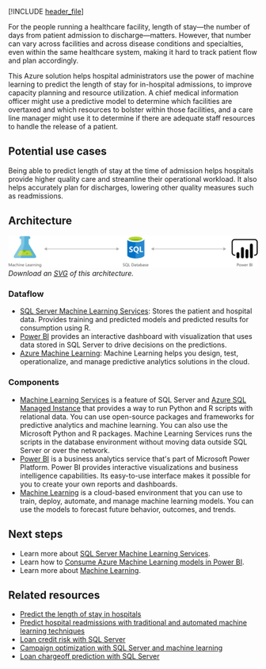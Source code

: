 [!INCLUDE [header_file](../../../includes/sol-idea-header.md)]

For the people running a healthcare facility, length of stay—the number of days from patient admission to discharge—matters. However, that number can vary across facilities and across disease conditions and specialties, even within the same healthcare system, making it hard to track patient flow and plan accordingly.

This Azure solution helps hospital administrators use the power of machine learning to predict the length of stay for in-hospital admissions, to improve capacity planning and resource utilization. A chief medical information officer might use a predictive model to determine which facilities are overtaxed and which resources to bolster within those facilities, and a care line manager might use it to determine if there are adequate staff resources to handle the release of a patient.

## Potential use cases

Being able to predict length of stay at the time of admission helps hospitals provide higher quality care and streamline their operational workload. It also helps accurately plan for discharges, lowering other quality measures such as readmissions.

## Architecture

![Architecture Diagram](../media/predict-length-of-stay-and-patient-flow-with-healthcare-analytics.png)
*Download an [SVG](../media/predict-length-of-stay-and-patient-flow-with-healthcare-analytics.svg) of this architecture.*

### Dataflow

- [SQL Server Machine Learning Services](/sql/machine-learning/sql-server-machine-learning-services): Stores the patient and hospital data. Provides training and predicted models and predicted results for consumption using R.
- [Power BI](/power-bi) provides an interactive dashboard with visualization that uses data stored in SQL Server to drive decisions on the predictions.
- [Azure Machine Learning](/azure/machine-learning): Machine Learning helps you design, test, operationalize, and manage predictive analytics solutions in the cloud.

### Components

- [Machine Learning Services](/sql/machine-learning) is a feature of SQL Server and [Azure SQL Managed Instance](https://azure.microsoft.com/products/azure-sql/managed-instance/) that provides a way to run Python and R scripts with relational data. You can use open-source packages and frameworks for predictive analytics and machine learning. You can also use the Microsoft Python and R packages. Machine Learning Services runs the scripts in the database environment without moving data outside SQL Server or over the network.
- [Power BI](https://powerbi.microsoft.com) is a business analytics service that's part of Microsoft Power Platform. Power BI provides interactive visualizations and business intelligence capabilities. Its easy-to-use interface makes it possible for you to create your own reports and dashboards.
- [Machine Learning](https://azure.microsoft.com/services/machine-learning/) is a cloud-based environment that you can use to train, deploy, automate, and manage machine learning models. You can use the models to forecast future behavior, outcomes, and trends.

## Next steps

- Learn more about [SQL Server Machine Learning Services](/sql/machine-learning/sql-server-machine-learning-services).
- Learn how to [Consume Azure Machine Learning models in Power BI](/power-bi/connect-data/service-aml-integrate).
- Learn more about [Machine Learning](/azure/machine-learning/overview-what-is-azure-ml).

## Related resources

- [Predict the length of stay in hospitals](./predicting-length-of-stay-in-hospitals.yml)
- [Predict hospital readmissions with traditional and automated machine learning techniques](../../example-scenario/ai/predict-hospital-readmissions-machine-learning.yml)
- [Loan credit risk with SQL Server](./loan-credit-risk-with-sql-server.yml)
- [Campaign optimization with SQL Server and machine learning](./campaign-optimization-with-sql-server.yml)
- [Loan chargeoff prediction with SQL Server](./loan-chargeoff-prediction-with-sql-server.yml)
